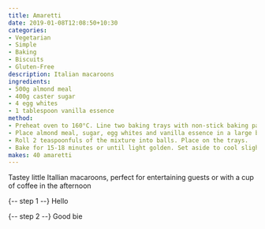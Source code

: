 ```yaml
---
title: Amaretti
date: 2019-01-08T12:08:50+10:30
categories:
- Vegetarian
- Simple
- Baking
- Biscuits
- Gluten-Free
description: Italian macaroons
ingredients:
- 500g almond meal
- 400g caster sugar
- 4 egg whites
- 1 tablespoon vanilla essence
method:
- Preheat oven to 160°C. Line two baking trays with non-stick baking paper. 
- Place almond meal, sugar, egg whites and vanilla essence in a large bowl. Beat with a wooden spoon until well combined.
- Roll 2 teaspoonfuls of the mixture into balls. Place on the trays.
- Bake for 15-18 minutes or until light golden. Set aside to cool slightly on the trays before transferring to a wire rack to cool completely.
makes: 40 amaretti
---
```

Tastey little Itallian macaroons, perfect for entertaining guests or with a cup of coffee in the afternoon


{-- step 1 --}
Hello

{-- step 2 --}
Good bie